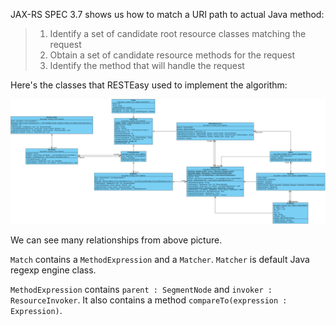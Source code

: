 JAX-RS SPEC 3.7 shows us how to match a URI path to actual Java method:

> 1. Identify a set of candidate root resource classes matching the request
> 2. Obtain a set of candidate resource methods for the request
> 3. Identify the method that will handle the request

Here's the classes that RESTEasy used to implement the algorithm:

![RESTEasy classes](https://github.com/liweinan/resteasy-uml/blob/master/imgs/spec3.7.png)

We can see many relationships from above picture.

`Match` contains a `MethodExpression` and a `Matcher`. `Matcher` is default Java regexp engine class.

`MethodExpression` contains `parent : SegmentNode` and `invoker : ResourceInvoker`. It also contains a method `compareTo(expression : Expression)`.
